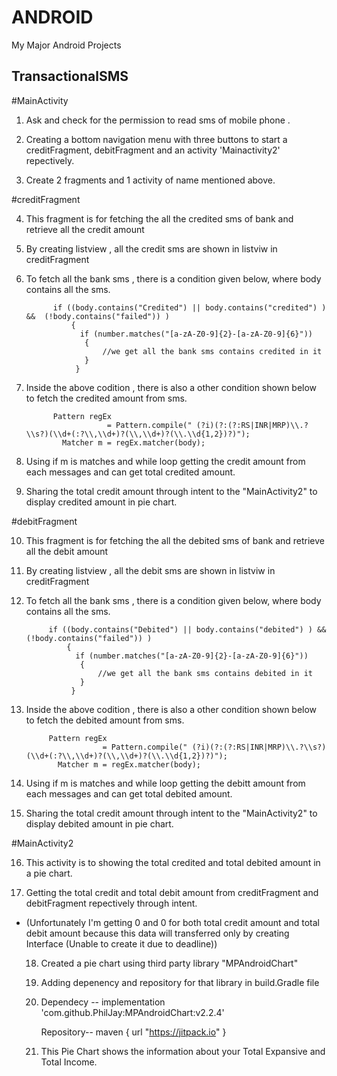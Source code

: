 # ANDROID
My Major Android Projects

 ## TransactionalSMS
  
   #MainActivity  
 
   1. Ask and check for the permission to read sms of mobile phone .
     
   2. Creating a bottom navigation menu with three buttons to start a creditFragment, debitFragment and an activity 'Mainactivity2' repectively.

   3. Create 2 fragments and 1 activity of name mentioned above.

#creditFragment
 
   4. This fragment is for fetching the all the credited sms of bank and retrieve all the credit amount

   5. By creating listview , all the credit sms are shown in listviw in creditFragment

   6. To fetch all the bank sms , there is a condition given below, where body contains all the sms.

                if ((body.contains("Credited") || body.contains("credited") ) &&  (!body.contains("failed")) ) 
                    {
                      if (number.matches("[a-zA-Z0-9]{2}-[a-zA-Z0-9]{6}"))
                       {
                           //we get all the bank sms contains credited in it
                       }
                     }

   7. Inside the above codition , there is also a other condition shown below to fetch the credited amount from sms.

                Pattern regEx
                            = Pattern.compile(" (?i)(?:(?:RS|INR|MRP)\\.?\\s?)(\\d+(:?\\,\\d+)?(\\,\\d+)?(\\.\\d{1,2})?)");
                  Matcher m = regEx.matcher(body);

   8. Using if m is matches and  while loop getting the credit amount from each messages and can get total credited amount.

   9. Sharing the total credit amount through intent to the "MainActivity2" to display credited amount in pie chart. 


#debitFragment
 
   10. This fragment is for fetching the all the debited sms of bank and retrieve all the debit amount

   11. By creating listview , all the debit sms are shown in listviw in creditFragment

   12. To fetch all the bank sms , there is a condition given below, where body contains all the sms.

                if ((body.contains("Debited") || body.contains("debited") ) &&  (!body.contains("failed")) ) 
                    {
                      if (number.matches("[a-zA-Z0-9]{2}-[a-zA-Z0-9]{6}"))
                       {
                           //we get all the bank sms contains debited in it
                       }
                     }

   13. Inside the above codition , there is also a other condition shown below to fetch the debited amount from sms.

                Pattern regEx
                            = Pattern.compile(" (?i)(?:(?:RS|INR|MRP)\\.?\\s?)(\\d+(:?\\,\\d+)?(\\,\\d+)?(\\.\\d{1,2})?)");
                  Matcher m = regEx.matcher(body);

   14. Using if m is matches and  while loop getting the debitt amount from each messages and can get total debited amount.

   15. Sharing the total credit amount through intent to the "MainActivity2" to display debited amount in pie chart. 

#MainActivity2

   16. This activity is to showing the total credited and total debited amount in a pie chart.

   17. Getting the total credit and total debit amount from creditFragment and debitFragment repectively through intent. 

* (Unfortunately I'm getting 0 and 0 for both total credit amount and total debit amount because this data will transferred only by creating Interface (Unable to create it due to deadline))

   18. Created a pie chart using third party library "MPAndroidChart" 

   19. Adding depenency and repository for that library in build.Gradle file 
     
   20. Dependecy --     implementation 'com.github.PhilJay:MPAndroidChart:v2.2.4' 

       Repository--     maven { url "https://jitpack.io" }

   21. This Pie Chart shows the information about your Total Expansive and Total Income.
